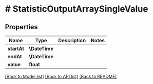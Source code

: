 # # StatisticOutputArraySingleValue

## Properties

Name | Type | Description | Notes
------------ | ------------- | ------------- | -------------
**startAt** | **\DateTime** |  |
**endAt** | **\DateTime** |  |
**value** | **float** |  |

[[Back to Model list]](../../README.md#models) [[Back to API list]](../../README.md#endpoints) [[Back to README]](../../README.md)
